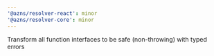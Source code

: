 ```yaml
---
'@azns/resolver-react': minor
'@azns/resolver-core': minor
---
```


Transform all function interfaces to be safe (non-throwing) with typed errors
